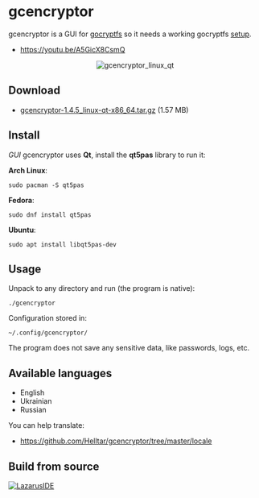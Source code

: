 gcencryptor
===========

gcencryptor is a GUI for [gocryptfs](https://github.com/rfjakob/gocryptfs) so it needs a working gocryptfs [setup](https://github.com/rfjakob/gocryptfs#installation).

- https://youtu.be/A5GicX8CsmQ

<p align="center">
  <img src="https://helltar.com/projects/gcencryptor/screenshots/screenshot_15072022_111659.png" alt="gcencryptor_linux_qt"/>
</p>

Download
--------

- [gcencryptor-1.4.5_linux-qt-x86_64.tar.gz](https://github.com/Helltar/gcencryptor/releases/download/v1.4.5/gcencryptor-1.4.5_linux-qt-x86_64.tar.gz) (1.57 MB)

Install
-------

*GUI* gcencryptor uses **Qt**, install the **qt5pas** library to run it:

**Arch Linux**:

```
sudo pacman -S qt5pas
```

**Fedora**:

```
sudo dnf install qt5pas
```

**Ubuntu**:

```
sudo apt install libqt5pas-dev
```

Usage
-----

Unpack to any directory and run (the program is native):

```
./gcencryptor
```

Configuration stored in:

```
~/.config/gcencryptor/
```

The program does not save any sensitive data, like passwords, logs, etc.

Available languages
-------------------
- English
- Ukrainian
- Russian

You can help translate:
- https://github.com/Helltar/gcencryptor/tree/master/locale

Build from source
-----------------

[![LazarusIDE](http://wiki.lazarus.freepascal.org/images/9/94/built_with_lazarus_logo.png)](http://www.lazarus-ide.org)
